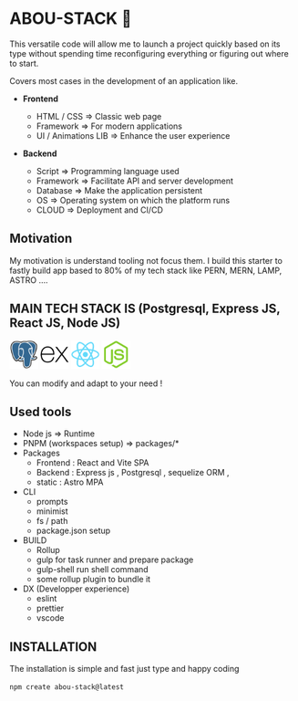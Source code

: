 # ABOU-STACK 🚀

This versatile code will allow me to launch a project quickly based on its type
without spending time reconfiguring everything or figuring out where to start.

Covers most cases in the development of an application like.

- **Frontend**
  - HTML / CSS                  => Classic web page
  - Framework                   => For modern applications
  - UI / Animations LIB         => Enhance the user experience

- **Backend**
  - Script                      => Programming language used
  - Framework                   => Facilitate API and server development
  - Database                    => Make the application persistent
  - OS                          => Operating system on which the platform runs
  - CLOUD                       => Deployment and CI/CD

## Motivation

My motivation is understand tooling not focus them.
I build this starter to fastly build app based to 80%
of my tech stack like PERN, MERN, LAMP, ASTRO ....

## MAIN TECH STACK IS (Postgresql, Express JS, React JS, Node JS)

<img src="https://raw.githubusercontent.com/devicons/devicon/55609aa5bd817ff167afce0d965585c92040787a/icons/postgresql/postgresql-original.svg" width="50" alt="accessibility text">
<img src="https://raw.githubusercontent.com/devicons/devicon/55609aa5bd817ff167afce0d965585c92040787a/icons/express/express-original.svg" width="50" alt="accessibility text">
<img src="https://raw.githubusercontent.com/devicons/devicon/55609aa5bd817ff167afce0d965585c92040787a/icons/react/react-original.svg" width="50" alt="accessibility text">
<img src="https://raw.githubusercontent.com/devicons/devicon/55609aa5bd817ff167afce0d965585c92040787a/icons/nodejs/nodejs-original.svg" width="50" alt="accessibility text">

You can modify and adapt to your need !

## Used tools

- Node js                         => Runtime
- PNPM (workspaces setup)         => packages/*
- Packages
  - Frontend  : React and Vite SPA
  - Backend   : Express js , Postgresql , sequelize ORM ,
  - static    : Astro MPA
- CLI
  - prompts
  - minimist
  - fs / path
  - package.json setup
- BUILD
  - Rollup
  - gulp for task runner and prepare package
  - gulp-shell run shell command
  - some rollup plugin to bundle it
- DX (Developper experience)
  - eslint
  - prettier
  - vscode

## INSTALLATION

The installation is simple and fast just type and happy coding

`npm create abou-stack@latest`
